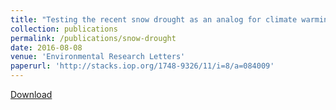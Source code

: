 ```yaml
---
title: "Testing the recent snow drought as an analog for climate warming sensitivity of Cascades snowpacks"
collection: publications
permalink: /publications/snow-drought
date: 2016-08-08
venue: 'Environmental Research Letters'
paperurl: 'http://stacks.iop.org/1748-9326/11/i=8/a=084009'
---
```

[Download](http://mgcooper.github.io/files/Cooper_et_al_2016_snow_drought.pdf)

